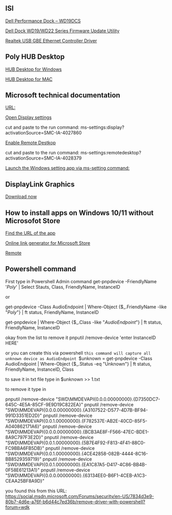 ## ISI



[Dell Performance Dock – WD19DCS](https://www.dell.com/support/home/en-us/product-support/product/dell-wd19dcs-dock/drivers)

[Dell Dock WD19/WD22 Series Firmware Update Utility](https://dl.dell.com/FOLDER08634239M/1/DellDockFirmwarePackage_WD19_WD22_HD22_Series_01.00.09.exe)

[Realtek USB GBE Ethernet Controller Driver](https://dl.dell.com/FOLDER08550499M/3/Realtek-USB-GBE-Ethernet-Controller-Driver_3K7FF_WIN_1153.6.0418.2022_A27_01.EXE)


## Poly HUB Desktop

[HUB Desktop for Windows](https://www.poly.com/content/dam/www/software/PlantronicsHubInstaller.exe)

[HUB Desktop for MAC](https://www.poly.com/content/dam/www/software/PlantronicsHubInstaller.dmg)



## Microsoft technical documentation
[URL:](https://docs.microsoft.com/en-us/)

[Open Display settings](https://support.microsoft.com/en-us/windows/view-display-settings-in-windows-37f0e05e-98a9-474c-317a-e85422daa8bb)

cut and paste to the run command: ms-settings:display?activationSource=SMC-IA-4027860

[Enable Remote Destkop](https://support.microsoft.com/en-us/windows/how-to-use-remote-desktop-5fe128d5-8fb1-7a23-3b8a-41e636865e8c)

cut and paste to the run command: ms-settings:remotedesktop?activationSource=SMC-IA-4028379


[Launch the Windows setting app via ms-setting command: ](https://docs.microsoft.com/en-us/windows/uwp/launch-resume/launch-settings-app)


## DisplayLink Graphics

[Download now](https://www.synaptics.com/products/displaylink-graphics/downloads/windows)

## How to install apps on Windows 10/11 without Microsofot Store

[Find the URL of the app](https://lazyadmin.nl/it/install-microsoft-store-apps-without-store/)

[Online link generator for Microsoft Store](https://store.rg-adguard.net/)

[Remote](https://intusurg.bomgarcloud.com/?ak=cb52218da5271f025421d8c0eba520fc)




## Powershell command


First type in
Powershell Admin command
get-pnpdevice -FriendlyName '*Poly*' | Select Stauts, Class, FriendlyName, InstanceID

or

get-pnpdevice -Class AudioEndpoint | Where-Object {$_.FriendlyName -like "*Poly*"} | ft status, FriendlyName, InstanceID

get-pnpdevice  | Where-Object {$_.Class -like "*AudioEndpoint*"} | ft status, FriendlyName, InstanceID


okay from the list
to remove it
pnputil /remove-device 'enter InstanceID HERE'

or you can create this via powershell
`this command will capture all unknown device as AudioEndpoint
`$unknown = get-pnpdevice -Class AudioEndpoint | Where-Object {$_.Status -eq "Unknown"} | ft status, FriendlyName, InstanceID, Class

to save it in txt file
type in
$unknown >> 1.txt

to remove it
type in

pnputil /remove-device "SWD\MMDEVAPI\{0.0.0.00000000}.{D7350DC7-645C-4E5A-85CF-9E9D19C822EA}"
pnputil /remove-device "SWD\MMDEVAPI\{0.0.0.00000000}.{A3107522-D577-4D7B-BF94-991D3351ED2D}"
pnputil /remove-device "SWD\MMDEVAPI\{0.0.1.00000000}.{F782537E-AB2E-40CD-85F5-A040862171A6}"
pnputil /remove-device "SWD\MMDEVAPI\{0.0.0.00000000}.{BCB3AE8F-F566-47EC-BDE1-8A9C797F3E2D}"
pnputil /remove-device "SWD\MMDEVAPI\{0.0.1.00000000}.{5B7E4F92-F813-4F41-88C0-FC9BBA6FB5DB}"
pnputil /remove-device "SWD\MMDEVAPI\{0.0.1.00000000}.{4CE42858-082B-4444-8C16-BB8529359719}"
pnputil /remove-device "SWD\MMDEVAPI\{0.0.1.00000000}.{EA1C87A5-D417-4C86-BB4B-0F58E61213A1}"
pnputil /remove-device "SWD\MMDEVAPI\{0.0.0.00000000}.{63134EE0-B6F1-4CEB-A1C3-CEAA25BF8A9D}"

you found this from this URL:
https://social.msdn.microsoft.com/Forums/security/en-US/7834d3e9-80b7-4d6e-a76f-b6d44c7ed36b/remove-driver-with-powershell?forum=wdk

